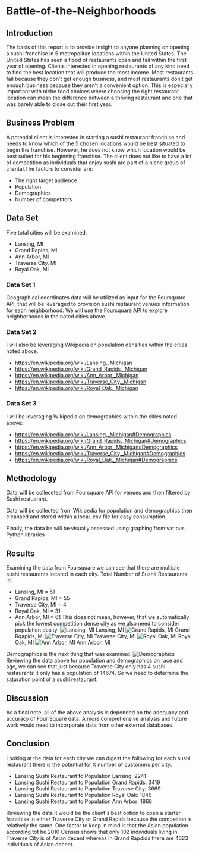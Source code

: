 # Battle-of-the-Neighborhoods
## Introduction
The basis of this report is to provide insight to anyone planning on opening a sushi franchise in 5 metropolitan locations within the United States. The United States has seen a flood of restaurants open and fail within the first year of opening. Clients interested in opening restaurants of any kind need to find the best location that will produce the most income. Most restaurants fail because they don’t get enough business, and most restaurants don’t get enough business because they aren’t a convenient option. This is especially important with niche food choices where choosing the right restaurant location can mean the difference between a thriving restaurant and one that was barely able to close out their first year.
## Business Problem
A potential client is interested in starting a sushi restaurant franchise and needs to know which of the 5 chosen locations would be best situated to begin the franchise. However, he does not know which location would be best suited for his beginning franchise. The client does not like to have a lot of competition as individuals that enjoy sushi are part of a niche group of cliental.The factors to consider are:
- The right target audience
- Population
- Demographics
- Number of competitors
## Data Set
Five total cities will be examined:
-	Lansing, MI
-	Grand Rapids, MI
-	Ann Arbor, MI
-	Traverse City, MI
-	Royal Oak, MI
### Data Set 1
Geographical coordinates data will be utilized as input for the Foursquare API, that will be leveraged to provision sushi restaurant venues information for each neighborhood. We will use the Foursquare API to explore neighborhoods in the noted cities above.
### Data Set 2
I will also be leveraging Wikipedia on population densities within the cities noted above. 
- https://en.wikipedia.org/wiki/Lansing,_Michigan 
- https://en.wikipedia.org/wiki/Grand_Rapids,_Michigan 
- https://en.wikipedia.org/wiki/Ann_Arbor,_Michigan 
- https://en.wikipedia.org/wiki/Traverse_City,_Michigan 
- https://en.wikipedia.org/wiki/Royal_Oak,_Michigan
### Data Set 3
I will be leveraging Wikipedia on demographics within the cities noted above: 
- https://en.wikipedia.org/wiki/Lansing,_Michigan#Demographics 
- https://en.wikipedia.org/wiki/Grand_Rapids,_Michigan#Demographics 
- https://en.wikipedia.org/wiki/Ann_Arbor,_Michigan#Demographics 
- https://en.wikipedia.org/wiki/Traverse_City,_Michigan#Demographics 
- https://en.wikipedia.org/wiki/Royal_Oak,_Michigan#Demographics
## Methodology
Data will be colleceted from Foursquare API for venues and then filtered by Sushi restuarant.

Data will be collected from Wikipedia for population and demographics then cleansed and stored within a local .csv file for easy consumption.

Finally, the data be will be visually assessed using graphing from various Python libraries
## Results
Examining the data from Foursquare we can see that there are multiple sushi restaurants located in each city. Total Number of Sushit Restaurants in: 
- Lansing, MI = 51
- Grand Rapids, MI = 55
- Traverse City, MI = 4
- Royal Oak, MI = 31
- Ann Arbor, MI = 61
This does not mean, however, that we automatically pick the lowest competition dense city as we also need to consider population desity.
![Lansing, MI](https://github.com/twmcintire/Battle-of-the-Neighborhoods/blob/master/Lansing.PNG)
Lansing, MI
![Grand Rapids, MI](https://github.com/twmcintire/Battle-of-the-Neighborhoods/blob/master/Grand%20Rapids.PNG)
Grand Rqapids, MI
![Traverse City, MI](https://github.com/twmcintire/Battle-of-the-Neighborhoods/blob/master/Traverse%20City.PNG)
Traverse City, MI
![Royal Oak, MI](https://github.com/twmcintire/Battle-of-the-Neighborhoods/blob/master/Royal%20Oak.PNG)
Royal Oak, MI
![Ann Arbor, MI](https://github.com/twmcintire/Battle-of-the-Neighborhoods/blob/master/Ann%20Arbor.PNG)
Ann Arbor, MI

Demographics is the next thing that was examined. 
![Demographics](https://github.com/twmcintire/Battle-of-the-Neighborhoods/blob/master/demographics.PNG)
Reviewing the data above for population and demographics on race and age, we can see that just because Traverse City only has 4 sushi restaurants it only has a population of 14674. So we need to determine the saturation point of a sushi restaurant.
## Discussion
As a final note, all of the above analysis is depended on the adequacy and accuracy of Four Square data. A more comprehensive analysis and future work would need to incorporate data from other external databases.
## Conclusion
Looking at the data for each city we can digest the following for each sushi restaurant there is the potential for X number of customers per city:
- Lansing Sushi Restaurant to Population Lansing:          2241
- Lansing Sushi Restaurant to Population Grand Rapids:     3419
- Lansing Sushi Restaurant to Population Traverse City:    3669
- Lansing Sushi Restaurant to Population Royal Oak:        1846
- Lansing Sushi Restaurant to Population Ann Arbor:        1868

Reviewing the data it would be the client's best option to open a starter franchise in either Traverse City or Grand Rapids because the compeition is relatively the same. One factor to keep in mind is that the Asian population according tot he 2010 Census shows that only 102 individuals living in Traverse City is of Asian decent whereas in Grand Rapdids there are 4323 individuals of Asian decent.
